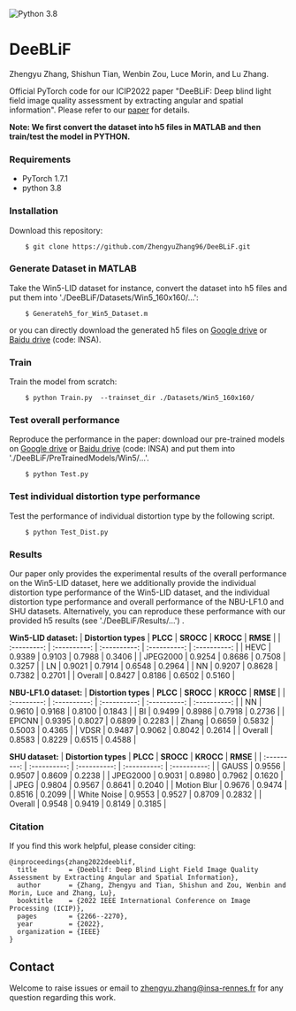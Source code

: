 ![Python 3.8](https://img.shields.io/badge/python-3.8-green.svg)

# DeeBLiF

Zhengyu Zhang, Shishun Tian, Wenbin Zou, Luce Morin, and Lu Zhang.

Official PyTorch code for our ICIP2022 paper "DeeBLiF: Deep blind light field image quality assessment by extracting angular and spatial information". Please refer to our [paper](https://ieeexplore-ieee-org.rproxy.insa-rennes.fr/document/9897951) for details.

**Note: We first convert the dataset into h5 files in MATLAB and then train/test the model in PYTHON.**

### Requirements
- PyTorch 1.7.1
- python 3.8

### Installation
Download this repository:
```
    $ git clone https://github.com/ZhengyuZhang96/DeeBLiF.git
```

### Generate Dataset in MATLAB 
Take the Win5-LID dataset for instance, convert the dataset into h5 files and put them into './DeeBLiF/Datasets/Win5_160x160/...':
```
    $ Generateh5_for_Win5_Dataset.m
```
or you can directly download the generated h5 files on [Google drive](https://drive.google.com/drive/folders/1EDCKqoLUAx-cuf21ROTLKnQWvxN1H7L_?usp=sharing) or [Baidu drive](https://pan.baidu.com/s/1teWdRY4_XGiUC07h8DZDHw) (code: INSA).

### Train
Train the model from scratch:
```
    $ python Train.py  --trainset_dir ./Datasets/Win5_160x160/
```

### Test overall performance
Reproduce the performance in the paper: download our pre-trained models on [Google drive](https://drive.google.com/drive/folders/1EDCKqoLUAx-cuf21ROTLKnQWvxN1H7L_?usp=sharing) or [Baidu drive](https://pan.baidu.com/s/1teWdRY4_XGiUC07h8DZDHw) (code: INSA) and put them into './DeeBLiF/PreTrainedModels/Win5/...'.
```
    $ python Test.py
```

### Test individual distortion type performance
Test the performance of individual distortion type by the following script. 
```
    $ python Test_Dist.py
```

### Results
Our paper only provides the experimental results of the overall performance on the Win5-LID dataset, here we additionally provide the individual distortion type performance of the Win5-LID dataset, and the individual distortion type performance and overall performance of the NBU-LF1.0 and SHU datasets. Alternatively, you can reproduce these performance with our provided h5 results (see './DeeBLiF/Results/...') .

**Win5-LID dataset:**
| **Distortion types** | **PLCC** | **SROCC** | **KROCC** | **RMSE** |
|  :---------: | :----------: | :----------: | :----------: | :----------: |
|    HEVC  |  0.9389  |  0.9103  |  0.7988  |  0.3406  |
|    JPEG2000  |  0.9254  |  0.8686  |  0.7508  |  0.3257  |
|    LN  |  0.9021  |  0.7914  |  0.6548  |  0.2964  |
|    NN  |  0.9207  |  0.8628  |  0.7382  |  0.2701  |
|    Overall  |  0.8427  |  0.8186  |  0.6502  |  0.5160  |

**NBU-LF1.0 dataset:**
| **Distortion types** | **PLCC** | **SROCC** | **KROCC** | **RMSE** |
|  :---------: | :----------: | :----------: | :----------: | :----------: |
|    NN  |  0.9610  |  0.9168  |  0.8100  |  0.1843  |
|    BI  |  0.9499  |  0.8986  |  0.7918  |  0.2736  |
|    EPICNN  |  0.9395  |  0.8027  |  0.6899  |  0.2283  |
|    Zhang  |  0.6659  |  0.5832  |  0.5003  |  0.4365  |
|    VDSR  |  0.9487  |  0.9062  |  0.8042  |  0.2614  |
|    Overall  |  0.8583  |  0.8229  |  0.6515  |  0.4588  |

**SHU dataset:**
| **Distortion types** | **PLCC** | **SROCC** | **KROCC** | **RMSE** |
|  :---------: | :----------: | :----------: | :----------: | :----------: |
|    GAUSS  |  0.9556  |  0.9507  |  0.8609  |  0.2238  |
|    JPEG2000  |  0.9031  |  0.8980  |  0.7962  |  0.1620  |
|    JPEG  |  0.9804  |  0.9567  |  0.8641  |  0.2040  |
|    Motion Blur  |  0.9676  |  0.9474  |  0.8516  |  0.2099  |
|    White Noise  |  0.9553  |  0.9527  |  0.8709  |  0.2832  |
|    Overall  |  0.9548  |  0.9419  |  0.8149  |  0.3185  |

### Citation
If you find this work helpful, please consider citing:
```
@inproceedings{zhang2022deeblif,
  title        = {Deeblif: Deep Blind Light Field Image Quality Assessment by Extracting Angular and Spatial Information},
  author       = {Zhang, Zhengyu and Tian, Shishun and Zou, Wenbin and Morin, Luce and Zhang, Lu},
  booktitle    = {2022 IEEE International Conference on Image Processing (ICIP)},
  pages        = {2266--2270},
  year         = {2022},
  organization = {IEEE}
}
```

## Contact
Welcome to raise issues or email to [zhengyu.zhang@insa-rennes.fr](zhengyu.zhang@insa-rennes.fr) for any question regarding this work.
